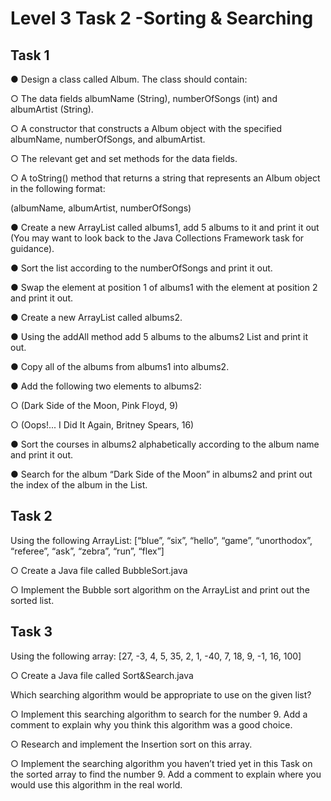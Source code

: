 # Level 3 Task 2 -Sorting & Searching

## Task 1

● Design a class called Album. The class should contain:

○ The data fields albumName (String), numberOfSongs (int) and albumArtist (String).

○ A constructor that constructs a Album object with the specified albumName, numberOfSongs, and albumArtist.

○ The relevant get and set methods for the data fields.

○ A toString() method that returns a string that represents an Album object in the following format:

(albumName, albumArtist, numberOfSongs)

● Create a new ArrayList called albums1, add 5 albums to it and print it out (You may want to look back to the Java Collections Framework task for guidance).

● Sort the list according to the numberOfSongs and print it out.

● Swap the element at position 1 of albums1 with the element at position 2 and print it out.

● Create a new ArrayList called albums2.

● Using the addAll method add 5 albums to the albums2 List and print it out.

● Copy all of the albums from albums1 into albums2.

● Add the following two elements to albums2:

○ (Dark Side of the Moon, Pink Floyd, 9)

○ (Oops!... I Did It Again, Britney Spears, 16)

● Sort the courses in albums2 alphabetically according to the album name and print it out.

● Search for the album “Dark Side of the Moon” in albums2 and print out the index of the album in the List.

## Task 2

Using the following ArrayList: [“blue”, “six”, “hello”, “game”, “unorthodox”, “referee”, “ask”, “zebra”, “run”, “flex”]

○ Create a Java file called BubbleSort.java

○ Implement the Bubble sort algorithm on the ArrayList and print out the sorted list.

## Task 3

Using the following array: [27, -3, 4, 5, 35, 2, 1, -40, 7, 18, 9, -1, 16, 100]

○ Create a Java file called Sort&Search.java

Which searching algorithm would be appropriate to use on the given list?

○ Implement this searching algorithm to search for the number 9. Add a comment to explain why you think this algorithm was a good choice.

○ Research and implement the Insertion sort on this array.

○ Implement the searching algorithm you haven’t tried yet in this Task on the sorted array to find the number 9. Add a comment to explain where you would use this algorithm in the real world.
